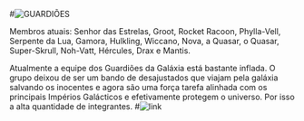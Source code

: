 
#![GUARDIÕES](https://eb6f93.a2cdn1.secureserver.net/wp-content/uploads/2022/04/todas-equipes-marvel-250422-7.jpg)

Membros atuais: Senhor das Estrelas, Groot, Rocket Racoon, Phylla-Vell, Serpente da Lua, Gamora, Hulkling, Wiccano, Nova, a Quasar, o Quasar, Super-Skrull, Noh-Vatt, Hércules, Drax e Mantis.

Atualmente a equipe dos Guardiões da Galáxia está bastante inflada. O grupo deixou de ser um bando de desajustados que viajam pela galáxia salvando os inocentes e agora são uma força tarefa alinhada com os principais Impérios Galácticos e efetivamente protegem o universo. Por isso a alta quantidade de integrantes.
#![link](https://github.com/ArthurKesc/SUPER-EQUIPES)
